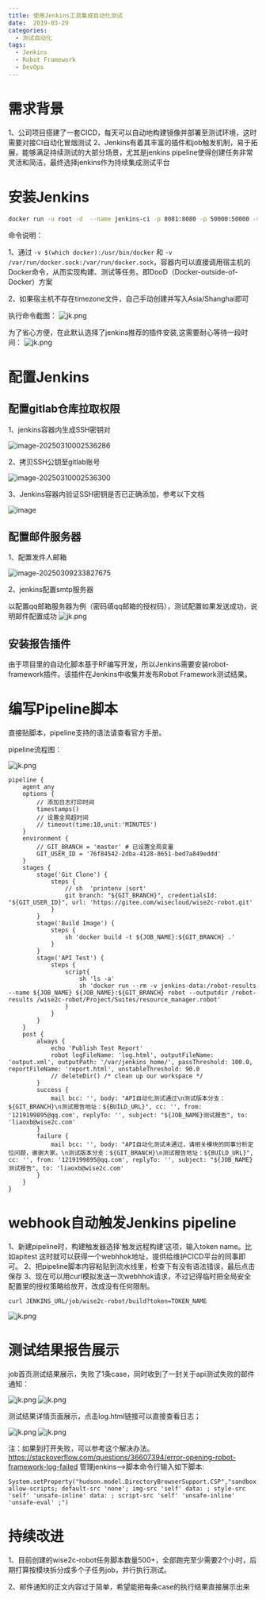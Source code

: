 ```yaml
---
title: 使用Jenkins工具集成自动化测试
date:  2019-03-29
categories:
  - 测试自动化
tags:
  - Jenkins
  - Robot Framework
  - DevOps
---
```



# 需求背景

1、公司项目搭建了一套CICD，每天可以自动地构建镜像并部署至测试环境，这时需要对接CI自动化冒烟测试
2、Jenkins有着其丰富的插件和job触发机制，易于拓展，能够满足持续测试的大部分场景，尤其是jenkins pipeline使得创建任务非常灵活和简洁，最终选择jenkins作为持续集成测试平台

# 安装Jenkins

```sh
docker run -u root -d  --name jenkins-ci -p 8081:8080 -p 50000:50000 -v /etc/localtime:/etc/localtime -v /etc/timezone:/etc/timezone -v jenkins-data:/var/jenkins_home -v /var/run/docker.sock:/var/run/docker.sock -v $(which docker):/usr/bin/docker jenkinsci/blueocean
```

命令说明：

1、通过 `-v $(which docker):/usr/bin/docker` 和 `-v /var/run/docker.sock:/var/run/docker.sock`，容器内可以直接调用宿主机的 Docker命令，从而实现构建、测试等任务。即DooD（Docker-outside-of-Docker）方案

2、如果宿主机不存在timezone文件，自己手动创建并写入Asia/Shanghai即可

执行命令截图：
![jk.png](https://github.com/liaoxiaobo/liaoxiaobo.github.io/blob/blog/source/image/jenkins/jk01.png?raw=true)

为了省心方便，在此默认选择了jenkins推荐的插件安装,这需要耐心等待一段时间：
![jk.png](https://github.com/liaoxiaobo/liaoxiaobo.github.io/blob/blog/source/image/jenkins/jk02.png?raw=true)

# 配置Jenkins

## **配置gitlab仓库拉取权限**

1、jenkins容器内生成SSH密钥对

![image-20250310002536286](./jenkins-ci-autotest/image-20250310002536286.png)

2、拷贝SSH公钥至gitlab账号

![image-20250310002536300](./jenkins-ci-autotest/image-20250310002536300.png)

3、Jenkins容器内验证SSH密钥是否已正确添加，参考以下文档

![image](./jenkins-ci-autotest/image.png)

## 配置邮件服务器

1、配置发件人邮箱

![image-20250309233827675](./jenkins-ci-autotest/image-20250309233827675.png)

2、jenkins配置smtp服务器

以配置qq邮箱服务器为例（密码填qq邮箱的授权码），测试配置如果发送成功，说明邮件配置成功
![jk.png](https://github.com/liaoxiaobo/liaoxiaobo.github.io/blob/blog/source/image/jenkins/jk03.png?raw=true)

## 安装报告插件

由于项目里的自动化脚本基于RF编写开发，所以Jenkins需要安装robot-framework插件。该插件在Jenkins中收集并发布Robot Framework测试结果。

# 编写Pipeline脚本

直接贴脚本，pipeline支持的语法请查看官方手册。

pipeline流程图：

![jk.png](https://github.com/liaoxiaobo/liaoxiaobo.github.io/blob/blog/source/image/jenkins/jk09.png?raw=true)

```
pipeline {
    agent any
    options {
        // 添加日志打印时间
        timestamps()
        // 设置全局超时间
        // timeout(time:10,unit:'MINUTES')
    }
    environment {
        // GIT_BRANCH = 'master' # 已设置全局变量
        GIT_USER_ID = '76f84542-2dba-4128-8651-bed7a849eddd'
    }
    stages {
        stage('Git Clone') {
            steps {
                // sh  'printenv |sort'
                git branch: "${GIT_BRANCH}", credentialsId: "${GIT_USER_ID}", url: 'https://gitee.com/wisecloud/wise2c-robot.git'
            }
        }
        stage('Build Image') {
            steps {
                sh 'docker build -t ${JOB_NAME}:${GIT_BRANCH} .'
            }
        }
        stage('API Test') {
            steps {
                script{
                    sh 'ls -a'
                    sh 'docker run --rm -v jenkins-data:/robot-results --name ${JOB_NAME} ${JOB_NAME}:${GIT_BRANCH} robot --outputdir /robot-results /wise2c-robot/Project/Suites/resource_manager.robot'
                }
            }
        }
    }
    post {
        always {
            echo 'Publish Test Report'
            robot logFileName: 'log.html', outputFileName: 'output.xml', outputPath: '/var/jenkins_home/', passThreshold: 100.0, reportFileName: 'report.html', unstableThreshold: 90.0
            // deleteDir() /* clean up our workspace */
        }
        success {
            mail bcc: '', body: "API自动化测试通过\n测试版本分支：${GIT_BRANCH}\n测试报告地址：${BUILD_URL}", cc: '', from: '1219199895@qq.com', replyTo: '', subject: "${JOB_NAME}测试报告", to: 'liaoxb@wise2c.com'
        }
        failure {
            mail bcc: '', body: "API自动化测试未通过，请相关模块的同事分析定位问题，谢谢大家。\n测试版本分支：${GIT_BRANCH}\n测试报告地址：${BUILD_URL}", cc: '', from: '1219199895@qq.com', replyTo: '', subject: "${JOB_NAME}测试报告", to: 'liaoxb@wise2c.com'
        }
    }
}
```

# webhook自动触发Jenkins pipeline

1、新建pipeline时，构建触发器选择‘触发远程构建’这项，输入token name。比如apitest
这时就可以获得一个webhhok地址，提供给维护CICD平台的同事即可。
2、把pipeline脚本内容粘贴到流水线里，检查下有没有语法错误，最后点击保存
3、现在可以用curl模拟发送一次webhhok请求，不过记得临时把全局安全配置里的授权策略给放开，改成没有任何限制。

```
curl JENKINS_URL/job/wise2c-robot/build?token=TOKEN_NAME
```



![jk.png](https://github.com/liaoxiaobo/liaoxiaobo.github.io/blob/blog/source/image/jenkins/jk05.png?raw=true)

# 测试结果报告展示

job首页测试结果展示，失败了1条case，同时收到了一封关于api测试失败的邮件通知：

![jk.png](https://github.com/liaoxiaobo/liaoxiaobo.github.io/blob/blog/source/image/jenkins/jk04.png?raw=true)
![jk.png](https://github.com/liaoxiaobo/liaoxiaobo.github.io/blob/blog/source/image/jenkins/jk07.png?raw=true)

测试结果详情页面展示，点击log.html链接可以直接查看日志；

![jk.png](https://github.com/liaoxiaobo/liaoxiaobo.github.io/blob/blog/source/image/jenkins/jk06.png?raw=true)
![jk.png](https://github.com/liaoxiaobo/liaoxiaobo.github.io/blob/blog/source/image/jenkins/jk08.png?raw=true)

注：如果到打开失败，可以参考这个解决办法。https://stackoverflow.com/questions/36607394/error-opening-robot-framework-log-failed
管理jenkins–>脚本命令行输入如下脚本:

```
System.setProperty("hudson.model.DirectoryBrowserSupport.CSP","sandbox allow-scripts; default-src 'none'; img-src 'self' data: ; style-src 'self' 'unsafe-inline' data: ; script-src 'self' 'unsafe-inline' 'unsafe-eval' ;")
```



# 持续改进

1、目前创建的wise2c-robot任务脚本数量500+，全部跑完至少需要2个小时，后期打算按模块拆分成多个子任务job，并行执行测试。

2、邮件通知的正文内容过于简单，希望能把每条case的执行结果直接展示出来
